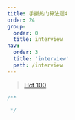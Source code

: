 ```yaml
---
title: 手撕热门算法题4
order: 24
group:
  order: 0
  title: interview
nav:
  order: 3
  title: 'interview'
  path: /interview
---
```


> [Hot 100](https://leetcode.cn/studyplan/top-100-liked/)

```js
/**
 
 */
```
